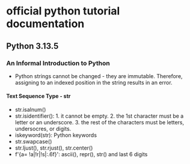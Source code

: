 # official python tutorial documentation

## Python 3.13.5

### An Informal Introduction to Python

- Python strings cannot be changed - they are immutable. Therefore, assigning to an indexed position in the string results in an error.

#### Text Sequence Type - str

- str.isalnum()
- str.isidentifier(): 1. it cannot be empty. 2. the 1st character must be a letter or an underscore. 3. the rest of the characters must be letters, undersocres, or digits.
- iskeyword(str): Python keywords
- str.swapcase()
- str.ljust(), str.rjust(), str.center()
- f'{a= !a|!r|!s|:.6f}': ascii(), repr(), str() and last 6 digits

